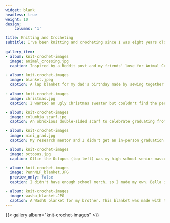 ```yaml
---
widget: blank
headless: true
weight: 10
design:
    columns: '1'

title: Knitting and Crocheting
subtitle: I've been knitting and crocheting since I was eight years old. Here are a few of my favorite recent projects from my favorite hobby.

gallery_item:
- album: knit-crochet-images
  image: animal_crossing.jpg
  caption: Inspired by a Reddit post and my friends' love for Animal Crossing, three money pouches customized with their favorite colors.
  
- album: knit-crochet-images
  image: blanket.jpeg
  caption: A lap blanket for my dad's birthday made by sewing together several strips of knitted Celtic cables (it is only half-done in this photo, oops!).

- album: knit-crochet-images
  image: christmas.jpg
  caption: I wanted an ugly Christmas sweater but couldn't find the perfect one, so I designed and knitting an ugly Christmas scarf instead.

- album: knit-crochet-images
  image: columbia_scarf.jpg
  caption: An obnoxious double-sided scarf to celebrate graduating from Columbia Engineering, complate with my signature, SEAS crown logo, and "COMPUTER SCIENCE" in gold beads.

- album: knit-crochet-images
  image: mini_grad.jpg
  caption: My research mentor and I didn't get an in-person graduation thanks to Coronavirus, so I crocheted us mini graduation gowns (left is doctoral, right is bachelors) for our pens to wear.

- album: knit-crochet-images
  image: octopus.jpg
  caption: Ollie the Octopus (top left) was my high school senior mascot, so of course I crocheted some mini octokids (Princess is pink, Cotton Candy is blue, and Beelzebub is purple). The rainbow guy in the back is Kumquatz (I made him in middle school).

- album: knit-crochet-images
  image: PennNLP_blanket.JPG
  preview_only: false
  caption: I didn't have enough school merch, so I made my own. Bella is not impressed. The PennNLP blanket is hanging behind my desk at school! (I don't know why the thumbnail is upside-down, whoopdidoo.)

- album: knit-crochet-images
  image: washu_blanket.JPG
  caption: A WashU blanket for my brother. This blanket was made with the C2C (corner to corner) technique and took several months!
---
```

{{< gallery album="knit-crochet-images" >}}
